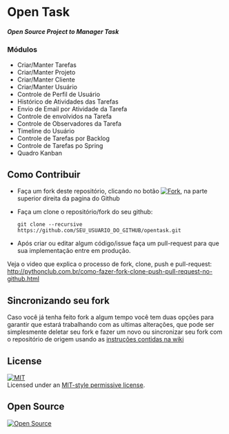 # Open Task   
##### Open Source Project to Manager Task   

### Módulos
* Criar/Manter Tarefas
* Criar/Manter Projeto
* Criar/Manter Cliente
* Criar/Manter Usuário
* Controle de Perfil de Usuário
* Histórico de Atividades das Tarefas
* Envio de Email por Atividade da Tarefa
* Controle de envolvidos na Tarefa
* Controle de Observadores da Tarefa
* Timeline do Usuário
* Controle de Tarefas por Backlog
* Controle de Tarefas po Spring
* Quadro Kanban



Como Contribuir
---------------

* Faça um fork deste repositório, clicando no botão [![Fork][0]][1], na parte superior direita da pagina do Github
* Faça um clone o repositório/fork do seu github:

    ```shell
    git clone --recursive https://github.com/SEU_USUARIO_DO_GITHUB/opentask.git
    ```

* Após criar ou editar algum código/issue faça um pull-request para que sua implementação entre em produção.

Veja o video que explica o processo de fork, clone, push e pull-request:
http://pythonclub.com.br/como-fazer-fork-clone-push-pull-request-no-github.html

Sincronizando seu fork
----------------------

Caso você já tenha feito fork a algum tempo você tem duas opções para garantir que
estará trabalhando com as ultimas alterações, que pode ser simplesmente deletar
seu fork e fazer um novo ou sincronizar seu fork com o repositório de origem
usando as [instruções contidas na wiki](https://gist.github.com/55ed9eed0664d2f90f9c.git)

License
-------
[![MIT][4]][6]   
Licensed under an [MIT-style permissive license][3].   

Open Source
-----------
[![Open Source][5]][7]   


[0]: https://raw.githubusercontent.com/fabianogoes/opentask/master/doc/github-fork-btn.png
[1]: https://github.com/fabianogoes/opentask/fork
[3]: https://github.com/fabianogoes/opentask/blob/master/LICENSE
[4]: https://raw.githubusercontent.com/fabianogoes/opentask/master/doc/github-fork-btn.png
[5]: https://raw.githubusercontent.com/fabianogoes/opentask/master/doc/opensource-iniciative.png
[6]: https://opensource.org/licenses/MIT
[7]: https://en.wikipedia.org/wiki/Open_Source_Initiative
